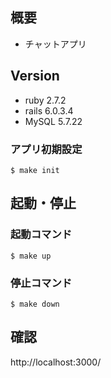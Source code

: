 ## 概要
- チャットアプリ

## Version
- ruby 2.7.2
- rails 6.0.3.4
- MySQL 5.7.22

### アプリ初期設定
```
$ make init
```

## 起動・停止
### 起動コマンド
```
$ make up
```

### 停止コマンド
```
$ make down
```

## 確認
http://localhost:3000/